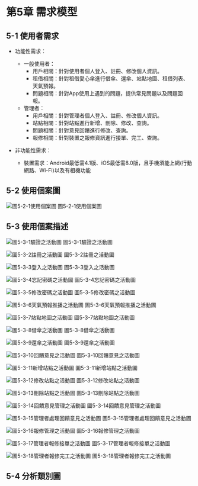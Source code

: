# 第5章 需求模型

## 5-1 使用者需求

* 功能性需求：
  * 一般使用者：
    * 用戶相關：針對使用者個人登入、註冊、修改個人資訊。
    * 租借相關：針對租借愛心傘進行借傘、還傘、站點地圖、租借列表、天氣預報。
    * 問題相關：針對App使用上遇到的問題，提供常見問題以及問題回報。
  * 管理者：
    * 用戶相關：針對管理者個人登入、註冊、修改個人資訊。
    * 站點相關：針對站點進行新增、刪除、修改、查詢。
    * 問題相關：針對意見回饋進行修改、查詢。
    * 報修相關：針對裝置之報修資訊進行接單、完工、查詢。

* 非功能性需求：
  * 裝置需求：Android最低需4.1版、iOS最低需8.0版，且手機須能上網(行動網路、Wi-Fi)以及有相機功能

## 5-2 使用個案圖

  ![圖5-2-1使用個案圖](./images/圖5-2-1使用個案圖.png)
  圖5-2-1使用個案圖

## 5-3 使用個案描述

  ![圖5-3-1驗證之活動圖](./images/圖5-3-1驗證之活動圖.png)
  圖5-3-1驗證之活動圖

  ![圖5-3-2註冊之活動圖](./images/圖5-3-2註冊之活動圖.png)
  圖5-3-2註冊之活動圖

  ![圖5-3-3登入之活動圖](./images/圖5-3-3登入之活動圖.png)
  圖5-3-3登入之活動圖

  ![圖5-3-4忘記密碼之活動圖](./images/圖5-3-4忘記密碼之活動圖.png)
  圖5-3-4忘記密碼之活動圖

  ![圖5-3-5修改密碼之活動圖](./images/圖5-3-5修改密碼之活動圖.png)
  圖5-3-5修改密碼之活動圖

  ![圖5-3-6天氣預報推播之活動圖](./images/圖5-3-6天氣預報推播之活動圖.png)
  圖5-3-6天氣預報推播之活動圖

  ![圖5-3-7站點地圖之活動圖](./images/圖5-3-7站點地圖之活動圖.png)
  圖5-3-7站點地圖之活動圖

  ![圖5-3-8借傘之活動圖](./images/圖5-3-8借傘之活動圖.png)
  圖5-3-8借傘之活動圖

  ![圖5-3-9還傘之活動圖](./images/圖5-3-9還傘之活動圖.png)
  圖5-3-9還傘之活動圖

  ![圖5-3-10回饋意見之活動圖](./images/圖5-3-10回饋意見之活動圖.png)
  圖5-3-10回饋意見之活動圖

  ![圖5-3-11新增站點之活動圖](./images/圖5-3-11新增站點之活動圖.png)
  圖5-3-11新增站點之活動圖

  ![圖5-3-12修改站點之活動圖](./images/圖5-3-12修改站點之活動圖.png)
  圖5-3-12修改站點之活動圖

  ![圖5-3-13刪除站點之活動圖](./images/圖5-3-13刪除站點之活動圖.png)
  圖5-3-13刪除站點之活動圖

  ![圖5-3-14回饋意見管理之活動圖](./images/圖5-3-14回饋意見管理之活動圖.png)
  圖5-3-14回饋意見管理之活動圖

  ![圖5-3-15管理者處理回饋意見之活動圖](./images/圖5-3-15管理者處理回饋意見之活動圖.png)
  圖5-3-15管理者處理回饋意見之活動圖

  ![圖5-3-16報修管理之活動圖](./images/圖5-3-16報修管理之活動圖.png)
  圖5-3-16報修管理之活動圖

  ![圖5-3-17管理者報修接單之活動圖](./images/圖5-3-17管理者報修接單之活動圖.png)
  圖5-3-17管理者報修接單之活動圖

  ![圖5-3-18管理者報修完工之活動圖](./images/圖5-3-18管理者報修完工之活動圖.png)
  圖5-3-18管理者報修完工之活動圖

## 5-4 分析類別圖
